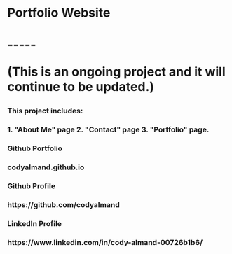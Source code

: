 <h1>Portfolio Website<h1>
-----
<p>(This is an ongoing project and it will continue to be updated.)<p>
<h3>This project includes:<h3>
 1. "About Me" page 
 2. "Contact" page
 3. "Portfolio" page.
 
<h3>Github Portfolio<h3>
 codyalmand.github.io

<h3>Github Profile<h3>
https://github.com/codyalmand

<h3> LinkedIn Profile<h3>
 https://www.linkedin.com/in/cody-almand-00726b1b6/

